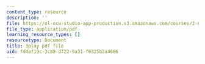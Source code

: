```yaml
---
content_type: resource
description: ''
file: https://ol-ocw-studio-app-production.s3.amazonaws.com/courses/2-627-fundamentals-of-photovoltaics-fall-2013/fd4af19c3c88df229a31f8325b2a4606_a6NFLJ082vI.pdf
file_type: application/pdf
learning_resource_types: []
resourcetype: Document
title: 3play pdf file
uid: fd4af19c-3c88-df22-9a31-f8325b2a4606
---
```

